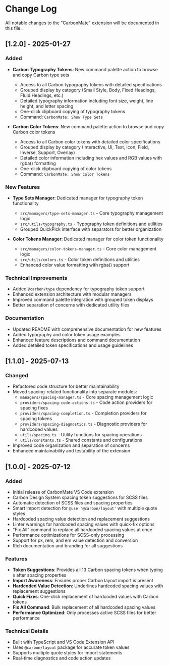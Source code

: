 # Change Log

All notable changes to the "CarbonMate" extension will be documented in this file.

## [1.2.0] - 2025-01-27

### Added
- **Carbon Typography Tokens**: New command palette action to browse and copy Carbon type sets
  - Access to all Carbon typography tokens with detailed specifications
  - Grouped display by category (Small Style, Body, Fixed Headings, Fluid Headings, etc.)
  - Detailed typography information including font size, weight, line height, and letter spacing
  - One-click clipboard copying of typography tokens
  - Command: `CarbonMate: Show Type Sets`

- **Carbon Color Tokens**: New command palette action to browse and copy Carbon color tokens
  - Access to all Carbon color tokens with detailed color specifications
  - Grouped display by category (Interactive, UI, Text, Icon, Field, Inverse, Support, Overlay)
  - Detailed color information including hex values and RGB values with rgba() formatting
  - One-click clipboard copying of color tokens
  - Command: `CarbonMate: Show Color Tokens`

### New Features
- **Type Sets Manager**: Dedicated manager for typography token functionality
  - `src/managers/type-sets-manager.ts` - Core typography management logic
  - `src/utils/typography.ts` - Typography token definitions and utilities
  - Grouped QuickPick interface with separators for better organization

- **Color Tokens Manager**: Dedicated manager for color token functionality
  - `src/managers/color-tokens-manager.ts` - Core color management logic
  - `src/utils/colors.ts` - Color token definitions and utilities
  - Enhanced color value formatting with rgba() support

### Technical Improvements
- Added `@carbon/type` dependency for typography token support
- Enhanced extension architecture with modular managers
- Improved command palette integration with grouped token displays
- Better separation of concerns with dedicated utility files

### Documentation
- Updated README with comprehensive documentation for new features
- Added typography and color token usage examples
- Enhanced feature descriptions and command documentation
- Added detailed token specifications and usage guidelines

## [1.1.0] - 2025-07-13

### Changed
- Refactored code structure for better maintainability
- Moved spacing-related functionality into separate modules:
  - `managers/spacing-manager.ts` - Core spacing management logic
  - `providers/spacing-code-actions.ts` - Code action providers for spacing fixes
  - `providers/spacing-completion.ts` - Completion providers for spacing tokens
  - `providers/spacing-diagnostics.ts` - Diagnostic providers for hardcoded values
  - `utils/spacing.ts` - Utility functions for spacing operations
  - `utils/constants.ts` - Shared constants and configurations
- Improved code organization and separation of concerns
- Enhanced maintainability and testability of the extension

## [1.0.0] - 2025-07-12

### Added
- Initial release of CarbonMate VS Code extension
- Carbon Design System spacing token suggestions for SCSS files
- Automatic detection of SCSS files and spacing properties
- Smart import detection for `@use '@carbon/layout'` with multiple quote styles
- Hardcoded spacing value detection and replacement suggestions
- Linter warnings for hardcoded spacing values with quick-fix options
- "Fix All" command to replace all hardcoded spacing values at once
- Performance optimizations for SCSS-only processing
- Support for px, rem, and em value detection and conversion
- Rich documentation and branding for all suggestions

### Features
- **Token Suggestions**: Provides all 13 Carbon spacing tokens when typing `$` after spacing properties
- **Import Awareness**: Ensures proper Carbon layout import is present
- **Hardcoded Value Detection**: Underlines hardcoded spacing values with replacement suggestions
- **Quick Fixes**: One-click replacement of hardcoded values with Carbon tokens
- **Fix All Command**: Bulk replacement of all hardcoded spacing values
- **Performance Optimized**: Only processes active SCSS files for better performance

### Technical Details
- Built with TypeScript and VS Code Extension API
- Uses `@carbon/layout` package for accurate token values
- Supports multiple quote styles for import statements
- Real-time diagnostics and code action updates 